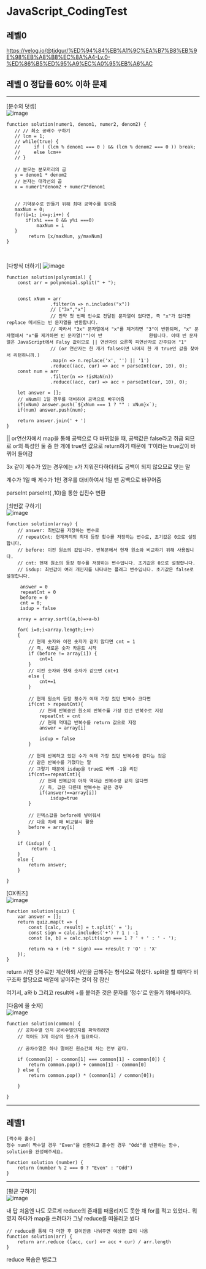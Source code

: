 # JavaScript_CodingTest

## 레벨0

https://velog.io/@tjdgur/%ED%94%84%EB%A1%9C%EA%B7%B8%EB%9E%98%EB%A8%B8%EC%8A%A4-Lv.0-%ED%86%B5%ED%95%A9%EC%A0%95%EB%A6%AC

## 레벨 0 정답률 60% 이하 문제
---
[분수의 덧셈] <br>
![image](https://user-images.githubusercontent.com/38232501/233602930-216e64e0-c259-4e41-bb3a-09d72e2bd8e8.png)

```
function solution(numer1, denom1, numer2, denom2) {
   // // 최소 공배수 구하기
   // lcm = 1;
   // while(true) {
   //     if ( (lcm % denom1 === 0 ) && (lcm % denom2 === 0 )) break;
   //     else lcm++
   // }
   
   // 분모는 분모끼리의 곱
   y = denom1 * denom2
   // 분자는 대각선의 곱
   x = numer1*denom2 + numer2*denom1
	 
  
   // 기약분수로 만들기 위해 최대 공약수를 찾아줌
   maxNum = 0;
   for(i=1; i<=y;i++) {
       if(x%i === 0 && y%i ===0)
           maxNum = i
   }
	    return [x/maxNum, y/maxNum]
}
```
<br>

[다항식 더하기]
![image](https://user-images.githubusercontent.com/38232501/233769610-78260094-4f69-4761-9cb2-0c2be5883415.png)


```
function solution(polynomial) {
    const arr = polynomial.split(" + ");
    
    
    const xNum = arr
                .filter(n => n.includes("x"))
                // ["3x","x"]
                // 만약 첫 번째 인수로 전달된 문자열이 없다면, 즉 "x"가 없다면 replace 메서드는 빈 문자열을 반환합니다.
                // 따라서 "3x" 문자열에서 "x"를 제거하면 "3"이 반환되며, "x" 문자열에서 "x"를 제거하면 빈 문자열("")이 반                 환됩니다. 이때 빈 문자열은 JavaScript에서 Falsy 값이므로 || 연산자의 오른쪽 피연산자로 간주되어 "1"
                // (or 연산자는 한 개가 false이면 나머지 한 개 true인 값을 찾아서 리턴하니까.)
                .map(n => n.replace('x', '') || '1')
                .reduce((acc, cur) => acc + parseInt(cur, 10), 0);
    const num = arr
                .filter(n => !isNaN(n))
                .reduce((acc, cur) => acc + parseInt(cur, 10), 0);

    let answer = [];
    // xNum이 1일 경우를 대비하여 공백으로 바꾸어줌
    if(xNum) answer.push(`${xNum === 1 ? "" : xNum}x`);
    if(num) answer.push(num);

    return answer.join(' + ')
}
```

|| or연산자에서
map을 통해 공백으로 다 바뀌었을 때, 공백값은 false라고 취급 되므로
or의 특성인 둘 중 한 개에 true인 값으로 return하기 때문에 '1'이라는 true값이 바뀌어 들어감

3x 같이 계수가 있는 경우에는 x가 지워진다하더라도 공백이 되지 않으므로 맞는 말

계수가 1일 때
게수가 1인 경우를 대비하여서 1일 땐 공백으로 바꾸어줌

parseInt
parseInt( ,10)을 통한 십진수 변환

[최빈값 구하기] <br>
![image](https://user-images.githubusercontent.com/38232501/233836847-faa094f6-2298-41ea-9d11-28e6ba9967ab.png)


```
function solution(array) {
    // answer: 최빈값을 저장하는 변수로
    // repeatCnt: 현재까지의 최대 등장 횟수를 저장하는 변수로, 초기값은 0으로 설정합니다.
    // before: 이전 원소의 값입니다. 반복문에서 현재 원소와 비교하기 위해 사용됩니다. 
    // cnt: 현재 원소의 등장 횟수를 저장하는 변수입니다. 초기값은 0으로 설정합니다.
    // isdup: 최빈값이 여러 개인지를 나타내는 플래그 변수입니다. 초기값은 false로 설정합니다.
    
     answer = 0 
     repeatCnt = 0 
     before = 0
     cnt = 0;
     isdup = false
    
    array = array.sort((a,b)=>a-b)

    for( i=0;i<array.length;i++)
    {   
        // 현재 숫자와 이전 숫자가 같지 않다면 cnt = 1
        // 즉, 새로운 숫자 카운트 시작 
        if (before != array[i]) {
            cnt=1
        }
        // 이전 숫자와 현재 숫자가 같으면 cnt+1
        else {
            cnt+=1
        }
        
        // 현재 원소의 등장 횟수가 여태 가장 컸던 반복수 크다면
        if(cnt > repeatCnt){
            // 현재 반복중인 원소의 반복수를 가장 컸던 반복수로 지정
            repeatCnt = cnt
            // 현재 역대급 반복수를 return 값으로 지정 
            answer = array[i]
            
            isdup = false
        }
        
        // 현재 반복하고 있던 수가 여태 가장 컸던 반복수랑 같다는 것은
        // 같은 반복수를 가졌다는 말
        // 그렇기 때문에 isdup을 true로 바꿔 -1을 리턴
        if(cnt==repeatCnt){
            // 현재 반복값이 아까 역대급 반복수랑 같지 않다면
            // 즉, 값은 다른데 반복수는 같은 경우 
            if(answer!==array[i])
                isdup=true
        }
        
        // 인덱스값을 before에 넣어줘서 
        // 다음 차례 때 비교할시 활용
        before = array[i]
    }
    
    if (isdup) {
         return -1
    }
    else {
        return answer; 
    }

}
```

[OX퀴즈] <br>
![image](https://user-images.githubusercontent.com/38232501/233836859-8b947def-d94d-4c9c-8d94-e22639a6e0f7.png)

```
function solution(quiz) {
    var answer = [];
    return quiz.map(t => {
        const [calc, result] = t.split(' = ');
        const sign = calc.includes('+') ? 1 : -1
        const [a, b] = calc.split(sign === 1 ? ' + ' : ' - ');

        return +a + (+b * sign) === +result ? 'O' : 'X'
    });
}
```

return 시엔 양수로만 계산하되 사인을 곱해주는 형식으로 하셨다.
split을 할 떄마다 비구조화 할당으로 배열에 넣어주는 것이 참 참신

여기서,
a와 b 그리고 result애 +를 붙여준 것은 문자를 '정수'로 만들기 위해서이다.


[다음에 올 숫자] <br>
![image](https://user-images.githubusercontent.com/38232501/233839857-f82563d5-302b-4a50-b7bf-eb82fc3e3816.png)

```
function solution(common) {
    // 공차수열 인지 공비수열인지를 파악하려면
    // 적어도 3개 이상의 원소가 필요하다.

    // 공차수열은 하나 떨어진 원소간의 차는 전부 같다.
    
    if (common[2] - common[1] === common[1] - common[0]) {
        return common.pop() + common[1] - common[0]
    } else {
        return common.pop() * (common[1] / common[0]);
        
    }
    
}
```












---
## 레벨1

```
[짝수와 홀수]
정수 num이 짝수일 경우 "Even"을 반환하고 홀수인 경우 "Odd"를 반환하는 함수, solution을 완성해주세요.

function solution (number) {
	return (number % 2 === 0 ? "Even" : "Odd")
}
```
 
 
 --- 
[평균 구하기]
 <br>
![image](https://user-images.githubusercontent.com/38232501/231174791-d3909686-c5e4-48d4-9e3e-7685d3a36809.png)

내 답
처음엔 나도 모르게 reduce의 존재를 떠올리지도 못한 채 for를 적고 있었다.. 뭐였지 하다가 map을 쓰려다가 그냥 reduce를 떠올리고 썼다

```
// reduce를 통해 다 더한 후 길이만큼 나눠주면 예상한 값이 나옴
function solution(arr) {
    return arr.reduce ((acc, cur) => acc + cur) / arr.length 
}
```

reduce 복습은 벨로그 
